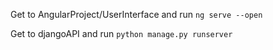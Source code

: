 Get to AngularProject/UserInterface and run `ng serve --open`

Get to djangoAPI and run `python manage.py runserver`
